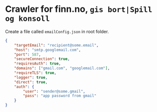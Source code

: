 # Crawler for finn.no, `gis bort|Spill og konsoll`
Create a file called `emailConfig.json` in root folder.

```json
{
    "targetEmail": "recipient@some.email",
    "host": "smtp.googlemail.com",
    "port": 587,
    "secureConnection": true,
    "requiresAuth": true,
    "domains": ["gmail.com", "googlemail.com"],
    "requireTLS": true,
    "logger": true,
    "direct": true,
    "auth": {
        "user": "sender@some.gmail",
        "pass": "app password from gmail"
    }
}
```
